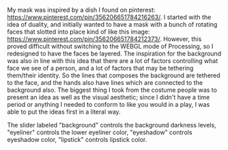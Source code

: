 My mask was inspired by a dish I found on pinterest: https://www.pinterest.com/pin/356206651784216263/. I started with the idea of duality, and initially wanted to have a mask with a bunch of rotating faces that slotted into place kind of like this image: https://www.pinterest.com/pin/356206651784212373/. However, this proved difficult without switching to the WEBGL mode of Processing, so I redesigned to have the faces be layered. The inspiration for the background was also in line with this idea that there are a lot of factors controlling what face we see of a person, and a lot of factors that may be tethering them/their identity. So the lines that composes the background are tethered to the face, and the hands also have lines which are connected to the background also. The biggest thing I took from the costume people was to present an idea as well as the visual aesthetic; since I didn't have a time period or anything I needed to conform to like you would in a play, I was able to put the ideas first in a literal way.

The slider labeled "background" controls the background darkness levels, "eyeliner" controls the lower eyeliner color, "eyeshadow" controls eyeshadow color, "lipstick" controls lipstick color.